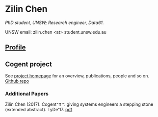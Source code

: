 # Zilin Chen
*PhD student, UNSW; Research engineer, Data61.*

UNSW email: zilin.chen \<at\> student.unsw.edu.au

## [Profile](http://ts.data61.csiro.au/people/?cn=Zilin+Chen)

## Cogent project

See [project homepage](http://ts.data61.csiro.au/projects/TS/cogent.pml) for an overview, publications, people and so on. [Github repo](https://github.com/NICTA/cogent)


### Additional Papers

Zilin Chen (2017). Cogent^&#8657;^: giving systems engineers a stepping stone (extended abstract). TyDe'17.
  [pdf](https://www.cse.unsw.edu.au/~zilinc/tyde17.pdf)

